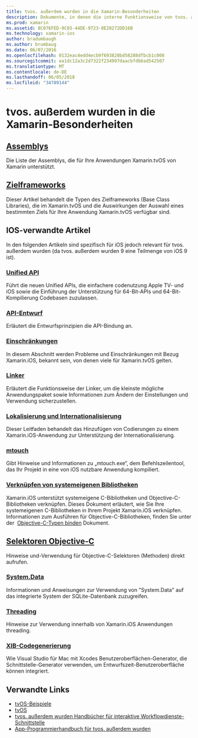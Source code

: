 ```yaml
---
title: tvos. außerdem wurden in die Xamarin-Besonderheiten
description: Dokumente, in denen die interne Funktionsweise von tvos. außerdem wurden zu Xamarin, die auf Xamarin.iOS basiert. Link Inhalt erläutert Zielframeworks, Assemblys und iOS-Konzepte beziehen.
ms.prod: xamarin
ms.assetid: 8C076FED-9C03-44DE-9723-0E20272DD16B
ms.technology: xamarin-ios
author: bradumbaugh
ms.author: brumbaug
ms.date: 06/07/2016
ms.openlocfilehash: 0132eac4edd4ecb9f693828bd58288dfbcb1c008
ms.sourcegitcommit: ea1dc12a3c2d7322f234997daacbfdb6ad542507
ms.translationtype: MT
ms.contentlocale: de-DE
ms.lasthandoff: 06/05/2018
ms.locfileid: "34789144"
---
```

# <a name="tvos-in-xamarin--internals"></a>tvos. außerdem wurden in die Xamarin-Besonderheiten 

##  <a name="assembliesiostvosinternalsassembliesmd"></a>[Assemblys](~/ios/tvos/internals/assemblies.md)

Die Liste der Assemblys, die für Ihre Anwendungen Xamarin.tvOS von Xamarin unterstützt.

##  <a name="target-frameworksiostvosinternalsframeworksmd"></a>[Zielframeworks](~/ios/tvos/internals/frameworks.md)

Dieser Artikel behandelt die Typen des Zielframeworks (Base Class Libraries), die im Xamarin.tvOS und die Auswirkungen der Auswahl eines bestimmten Ziels für Ihre Anwendung Xamarin.tvOS verfügbar sind.

## <a name="related-ios-articles"></a>IOS-verwandte Artikel

In den folgenden Artikeln sind spezifisch für iOS jedoch relevant für tvos. außerdem wurden (da tvos. außerdem wurden 9 eine Teilmenge von iOS 9 ist).

###  <a name="unified-apicross-platformmaciosunifiedindexmd"></a>[Unified API](~/cross-platform/macios/unified/index.md)

Führt die neuen Unified APIs, die einfachere codenutzung Apple TV- und iOS sowie die Einführung der Unterstützung für 64-Bit-APIs und 64-Bit-Kompilierung Codebasen zuzulassen.  

###  <a name="api-designiosinternalsapi-designindexmd"></a>[API-Entwurf](~/ios/internals/api-design/index.md)

Erläutert die Entwurfsprinzipien die API-Bindung an.

###  <a name="limitationsiosinternalslimitationsmd"></a>[Einschränkungen](~/ios/internals/limitations.md)

In diesem Abschnitt werden Probleme und Einschränkungen mit Bezug Xamarin.iOS, bekannt sein, von denen viele für Xamarin.tvOS gelten.

###  <a name="linkeriosdeploy-testlinkermd"></a>[Linker](~/ios/deploy-test/linker.md)

Erläutert die Funktionsweise der Linker, um die kleinste mögliche Anwendungspaket sowie Informationen zum Ändern der Einstellungen und Verwendung sicherzustellen.

###  <a name="localization-and-internationalizationiosapp-fundamentalslocalizationindexmd"></a>[Lokalisierung und Internationalisierung](~/ios/app-fundamentals/localization/index.md)

Dieser Leitfaden behandelt das Hinzufügen von Codierungen zu einem Xamarin.iOS-Anwendung zur Unterstützung der Internationalisierung.

###  <a name="mtouchiosdeploy-testmtouchmd"></a>[mtouch](~/ios/deploy-test/mtouch.md)

Gibt Hinweise und Informationen zu „mtouch.exe“, dem Befehlszeilentool, das Ihr Projekt in eine von iOS nutzbare Anwendung kompiliert.

###  <a name="linking-native-librariesiosplatformnative-interopmd"></a>[Verknüpfen von systemeigenen Bibliotheken](~/ios/platform/native-interop.md)

Xamarin.iOS unterstützt systemeigene C-Bibliotheken und Objective-C-Bibliotheken verknüpfen. Dieses Dokument erläutert, wie Sie Ihre systemeigenen C-Bibliotheken in Ihrem Projekt Xamarin.iOS verknüpfen. Informationen zum Ausführen für Objective-C-Bibliotheken, finden Sie unter der&nbsp; [Objective-C-Typen binden](~/ios/platform/binding-objective-c/index.md)&nbsp;Dokument.

##  <a name="objective-c-selectorsiosinternalsobjective-c-selectorsmd"></a>[Selektoren Objective-C](~/ios/internals/objective-c-selectors.md)

Hinweise und-Verwendung für Objective-C-Selektoren (Methoden) direkt aufrufen.

###  <a name="systemdataiosdata-cloudsystemdatamd"></a>[System.Data](~/ios/data-cloud/system.data.md)

Informationen und Anweisungen zur Verwendung von "System.Data" auf das integrierte System der SQLite-Datenbank zuzugreifen.

###  <a name="threadingiosapp-fundamentalsthreadingmd"></a>[Threading](~/ios/app-fundamentals/threading.md)

Hinweise zur Verwendung innerhalb von Xamarin.iOS Anwendungen threading.

###  <a name="xib-code-generationiosinternalsxib-code-generationmd"></a>[XIB-Codegenerierung](~/ios/internals/xib-code-generation.md)

Wie Visual Studio für Mac mit Xcodes Benutzeroberflächen-Generator, die Schnittstelle-Generator verwenden, um Entwurfszeit-Benutzeroberfläche können integriert.

## <a name="related-links"></a>Verwandte Links

- [tvOS-Beispiele](https://developer.xamarin.com/samples/tvos/all/)
- [tvOS](https://developer.apple.com/tvos/)
- [tvos. außerdem wurden Handbücher für interaktive Workflowdienste-Schnittstelle](https://developer.apple.com/tvos/human-interface-guidelines/)
- [App-Programmierhandbuch für tvos. außerdem wurden](https://developer.apple.com/library/prerelease/tvos/documentation/General/Conceptual/AppleTV_PG/)
